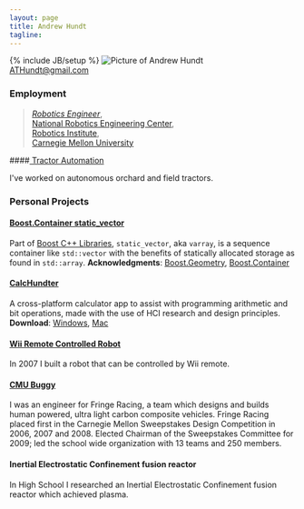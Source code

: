 ```yaml
---
layout: page
title: Andrew Hundt
tagline: 
---
```

{% include JB/setup %}
![Picture of Andrew Hundt](https://0.gravatar.com/avatar/fb975596131ce08ea7e7472f09b8209d?d=https%3A%2F%2Fidenticons.github.com%2Fd7ccb841e1c86abdc1d1d6e6bacb6f17.png&r=x&s=200)  
ATHundt@gmail.com
  
### Employment
> *[Robotics Engineer](http://www.ri.cmu.edu/person.html?person_id=2462)*,  
> [National Robotics Engineering Center](http://rec.ri.cmu.edu),  
> [Robotics Institute](http://www.ri.cmu.edu/),  
> [Carnegie Mellon University](http://cmu.edu)  

####[ Tractor Automation](http://www.rec.ri.cmu.edu/projects/usda/)

I've worked on autonomous orchard and field tractors.

### Personal Projects


#### [Boost.Container static_vector](http://is.gd/BoostSV) 
Part of [Boost C++ Libraries](http://boost.org), `static_vector`, aka `varray`, is a sequence container like `std::vector` with the benefits of statically allocated storage as found in `std::array`. **Acknowledgments**: [Boost.Geometry](http://is.gd/geometryack), [Boost.Container](http://is.gd/containerack) 

#### [CalcHundter](CalcHundter)
A cross-platform calculator app to assist with programming arithmetic and bit operations, made with the use of HCI research and design principles. **Download**: [Windows](http://is.gd/calchundterwin), [Mac](http://is.gd/calchundtermac)

#### [Wii Remote Controlled Robot](http://youtu.be/jPCQyqeU0kw)

In 2007 I built a robot that can be controlled by Wii remote.

#### [CMU Buggy](http://is.gd/cmubuggy)

I was an engineer for Fringe Racing, a team which designs and builds human powered, ultra light carbon composite vehicles. Fringe Racing placed first in the Carnegie Mellon Sweepstakes Design Competition in 2006, 2007 and 2008. Elected Chairman of the Sweepstakes Committee for 2009; led the school wide organization with 13 teams and 250 members. 

#### Inertial Electrostatic Confinement fusion reactor
In High School I researched an Inertial Electrostatic Confinement fusion reactor which achieved plasma.


